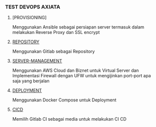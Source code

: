 ### TEST DEVOPS AXIATA

1. [PROVISIONING]

    Menggunakan Ansible sebagai persiapan server termasuk dalam melakukan Reverse Proxy dan SSL encrypt

2. [REPOSITORY](https://github.com/sinambela99/axiata-test/tree/main/2.%20REPOSITORY)

    Menggunakan Gitlab sebagai Repository

3. [SERVER-MANAGEMENT](https://github.com/sinambela99/axiata-test/tree/main/3.%20MANAGEMENT%20%20SERVER)

    Menggunakan AWS Cloud dan Biznet untuk Virtual Server dan Implementasi Firewall dengan UFW untuk mengijinkan port-port apa saja yang berjalan

4. [DEPLOYMENT](https://github.com/sinambela99/axiata-test/tree/main/4.%20DEPLOYMENT)

    Menggunakan Docker Compose untuk Deployment

5. [CICD](https://github.com/sinambela99/axiata-test/tree/main/5.%20CI%20CD)

    Memilih Gitlab CI sebagai media untuk melakukan CI CD
